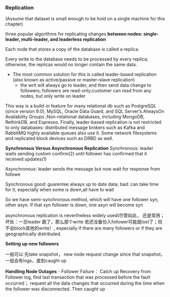 ### Replication

(Assume that dataset is small enough to be hold on a single machine for this chapter)

three popular algorithms for replicating changes **between nodes: single-leader, multi-leader, and leaderless replication**

Each node that stores a copy of the database is called a replica.

Every write to the database needs to be processed by every replica; otherwise, the replicas would no longer contain the same data. 

- The most common solution for this is called leader-based replication (also known as active/passive or master–slave replication)
    - the writ will always go to leader, and then send data change to followers; followers are read-only;customer can read from any nodes, but only write on leader
 
This way is a build-in feature for many relational db such as  PostgreSQL (since version 9.0), MySQL, Oracle Data Guard, and SQL Server’s AlwaysOn Availability Groups ;Non-relational databases, including MongoDB, RethinkDB, and Espresso. Finally, leader-based replication is not restricted to only databases: distributed message brokers such as Kafka and RabbitMQ highly available queues also use it. Some network filesystems and replicated block devices such as DRBD as well.

**Synchronous Versus Asynchronous Replication**
Synchronous: leader waits sending custom confirm(2) until follower has confirmed that it received updates(1)

Asynchronous: leader sends the message but now wait for response from followe

Synchronous good: guarentee always up to date data; bad: can take time for it, especially when some is down,all have to wait

So we have semi-synchronous method, which will have one follower syn, other asyn. If that syn follower is down, one asyn will become syn

asynchronous replication is nevertheless widely used(尽管如此， 还是常用； 坏处：一旦leader 跪了，那么那个write 若还没备份入follower可能就lost了；但不会block其他的write）, especially if there are many followers or if they are geographically distributed. 


**Setting up new followers**

一般可以 先take snapshot， new node request change since that snapshot，一般会有logs，直到caught up

**Handling Node Outages**
    - Follower Failure： Catch up Recovery
      from Follower log, find last transaction that was processed before the fault occurred； request all the data changes that occurred during the time when the follower was disconnected. Then caught up

